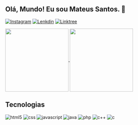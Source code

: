 ## Olá, Mundo! Eu sou Mateus Santos. 🫡

[![Instagram](https://img.shields.io/badge/Instagram-E4405F?style=for-the-badge&logo=instagram&logoColor=white)](https://www.instagram.com/mateusantos999/) [![Lenkdin](https://img.shields.io/badge/LinkedIn-0077B5?style=for-the-badge&logo=linkedin&logoColor=white)](https://www.linkedin.com/in/mateus-santos-1a7361246/) [![Linktree](https://img.shields.io/badge/linktree-39E09B?style=for-the-badge&logo=linktree&logoColor=white)](https://linktr.ee/mateusantos9)

<a href="https://github.com/mateusskv9/github-readme-stats">
  <img height=200 align="center" src="https://github-readme-stats.vercel.app/api?username=mateusskv9&theme=radical" />
</a>
<a href="https://github.com/mateusskv9/convoychat">
  <img height=200 align="center" src="https://github-readme-stats.vercel.app/api/top-langs?username=mateusskv9&layout=compact&langs_count=8&card_width=300&theme=radical" />
</a>

## Tecnologias

<div style="display: inline-block;">
    <img align="center" src="https://img.shields.io/badge/HTML5-E34F26?style=for-the-badge&logo=html5&logoColor=white" alt="html5">
    <img align="center" src="https://img.shields.io/badge/CSS3-1572B6?style=for-the-badge&logo=css3&logoColor=white" alt="css">
    <img align="center" src="https://img.shields.io/badge/JavaScript-F7DF1E?style=for-the-badge&logo=javascript&logoColor=black" alt="javascript">
    <img align="center" src="https://img.shields.io/badge/Java-rgb(216, 216, 216)?style=for-the-badge&logo=openjdk&logoColor=black" alt="java">
    <img align="center" src="https://img.shields.io/badge/PHP-777BB4?style=for-the-badge&logo=php&logoColor=white" alt="php">
    <img align="center" src="https://img.shields.io/badge/C%2B%2B-00599C?style=for-the-badge&logo=c%2B%2B&logoColor=white" alt="c++">
    <img align="center" src="https://img.shields.io/badge/C-00599C?style=for-the-badge&logo=c&logoColor=white" alt="c">
</div>
